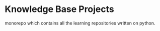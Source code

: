 # Knowledge Base Projects

monorepo which contains all the learning repositories written on python.
